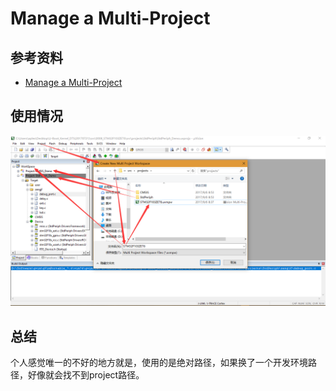 # Manage a Multi-Project

## 参考资料

* [Manage a Multi-Project](http://www.keil.com/support/man/docs/uv4/uv4_ca_managemultiprojectfile.htm)

## 使用情况

![../img/Keil_Multi_Project_Workspace.png](../img/Keil_Multi_Project_Workspace.png)

## 总结

个人感觉唯一的不好的地方就是，使用的是绝对路径，如果换了一个开发环境路径，好像就会找不到project路径。

